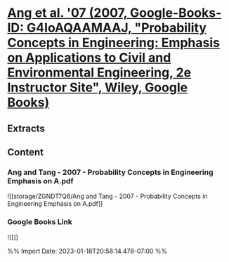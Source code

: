 # [**Ang et al.** **'07** (2007, Google-Books-ID: G4IoAQAAMAAJ, "Probability Concepts in Engineering: Emphasis on Applications to Civil and Environmental Engineering, 2e Instructor Site", Wiley, Google Books)](zotero://select/library/items/NP8S9ER5)
## Extracts
## Content

### Ang and Tang - 2007 - Probability Concepts in Engineering Emphasis on A.pdf
![[storage/ZGNDT7Q6/Ang and Tang - 2007 - Probability Concepts in Engineering Emphasis on A.pdf]]

### Google Books Link
![[]]


%% Import Date: 2023-01-18T20:58:14.478-07:00 %%
